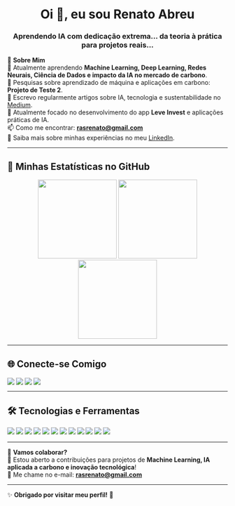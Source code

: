 <h1 align="center">Oi 👋, eu sou Renato Abreu</h1>
<h3 align="center">Aprendendo IA com dedicação extrema... da teoria à prática para projetos reais...</h3>

📌 **Sobre Mim**  
🌱 Atualmente aprendendo **Machine Learning, Deep Learning, Redes Neurais, Ciência de Dados e impacto da IA no mercado de carbono**.  
👯 Pesquisas sobre aprendizado de máquina e aplicações em carbono: **Projeto de Teste 2**.  
📝 Escrevo regularmente artigos sobre IA, tecnologia e sustentabilidade no [Medium](https://medium.com/@rasrenato).  
💬 Atualmente focado no desenvolvimento do app **Leve Invest** e aplicações práticas de IA.  
📫 Como me encontrar: **rasrenato@gmail.com**  
📄 Saiba mais sobre minhas experiências no meu [LinkedIn](https://www.linkedin.com/in/renato-abreu/).  

---

## 🚀 **Minhas Estatísticas no GitHub**
<p align="center">
  <img height="180em" src="https://github-readme-stats.vercel.app/api?username=rasrenato&show_icons=true&theme=dark&count_private=true"/>
  <img height="180em" src="https://github-readme-streak-stats.herokuapp.com/?user=rasrenato&theme=dark"/>
  <img height="180em" src="https://github-readme-stats.vercel.app/api/top-langs/?username=rasrenato&layout=compact&langs_count=8&theme=dark"/>
</p>

---

## 🌐 **Conecte-se Comigo**
<p align="left">
<a href="https://twitter.com/@renatoabsi" target="blank"><img align="center" src="https://img.shields.io/badge/-Twitter-1DA1F2?style=for-the-badge&logo=twitter&logoColor=white" /></a>
<a href="https://linkedin.com/in/renato-abreu/" target="blank"><img align="center" src="https://img.shields.io/badge/-LinkedIn-0077B5?style=for-the-badge&logo=linkedin&logoColor=white" /></a>
<a href="https://medium.com/@rasrenato" target="blank"><img align="center" src="https://img.shields.io/badge/-Medium-12100E?style=for-the-badge&logo=medium&logoColor=white" /></a>
<a href="https://instagram.com/@renatorasim/" target="blank"><img align="center" src="https://img.shields.io/badge/-Instagram-E4405F?style=for-the-badge&logo=instagram&logoColor=white" /></a>
</p>

---

## 🛠️ **Tecnologias e Ferramentas**
<p align="left">
  <img src="https://img.shields.io/badge/-Python-3776AB?style=for-the-badge&logo=python&logoColor=white" />
  <img src="https://img.shields.io/badge/-TensorFlow-FF6F00?style=for-the-badge&logo=tensorflow&logoColor=white" />
  <img src="https://img.shields.io/badge/-PyTorch-EE4C2C?style=for-the-badge&logo=pytorch&logoColor=white" />
  <img src="https://img.shields.io/badge/-Scikit--Learn-F7931E?style=for-the-badge&logo=scikitlearn&logoColor=white" />
  <img src="https://img.shields.io/badge/-PostgreSQL-4169E1?style=for-the-badge&logo=postgresql&logoColor=white" />
  <img src="https://img.shields.io/badge/-MongoDB-47A248?style=for-the-badge&logo=mongodb&logoColor=white" />
  <img src="https://img.shields.io/badge/-Docker-2496ED?style=for-the-badge&logo=docker&logoColor=white" />
  <img src="https://img.shields.io/badge/-React-61DAFB?style=for-the-badge&logo=react&logoColor=black" />
  <img src="https://img.shields.io/badge/-Next.js-000000?style=for-the-badge&logo=next.js&logoColor=white" />
  <img src="https://img.shields.io/badge/-JavaScript-F7DF1E?style=for-the-badge&logo=javascript&logoColor=black" />
  <img src="https://img.shields.io/badge/-TypeScript-3178C6?style=for-the-badge&logo=typescript&logoColor=white" />
  <img src="https://img.shields.io/badge/-AWS-232F3E?style=for-the-badge&logo=amazonaws&logoColor=white" />
</p>

---

📌 **Vamos colaborar?**  
🔹 Estou aberto a contribuições para projetos de **Machine Learning, IA aplicada a carbono e inovação tecnológica**!  
📩 Me chame no e-mail: **rasrenato@gmail.com**  

---

✨ **Obrigado por visitar meu perfil!** 🚀
